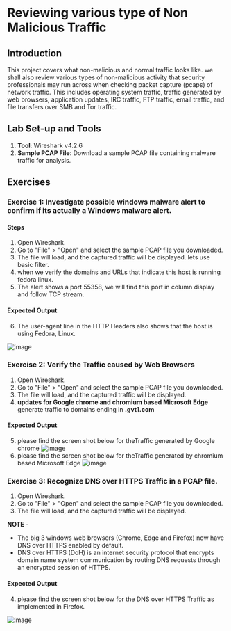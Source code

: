 # Reviewing various type of Non Malicious Traffic

## Introduction
This project covers what non-malicious and normal traffic looks like. we shall also review various types of non-malicious activity that security professionals may run across when checking packet capture (pcaps) of network traffic. This includes operating system traffic, traffic generated by web browsers, application updates, IRC traffic, FTP traffic, email traffic, and file transfers over SMB and Tor traffic.

## Lab Set-up and Tools

1. **Tool**: Wireshark v4.2.6
2. **Sample PCAP File**: Download a sample PCAP file containing malware traffic for analysis.

## Exercises

### Exercise 1: Investigate possible windows malware alert to confirm if its actually a Windows malware alert.

#### Steps

1. Open Wireshark.
2. Go to "File" > "Open" and select the sample PCAP file you downloaded.
3. The file will load, and the captured traffic will be displayed. lets use basic filter.
4. when we verify the domains and URLs that indicate this host is running fedora linux.
5. The alert shows a port 55358, we will find this port in column display and follow TCP stream.

#### Expected Output

6. The user-agent line in the HTTP Headers also shows that the host is using Fedora, Linux.

![image](https://github.com/user-attachments/assets/391a8abf-ee7a-4981-a2d7-974be490a199)


### Exercise 2: Verify the Traffic caused by Web Browsers

1. Open Wireshark.
2. Go to "File" > "Open" and select the sample PCAP file you downloaded.
3. The file will load, and the captured traffic will be displayed.
4. **updates for Google chrome and chromium based Microsoft Edge** generate traffic to domains ending in **.gvt1.com**

#### Expected Output
5. please find the screen shot below for theTraffic generated by Google chrome 
    ![image](https://github.com/user-attachments/assets/7143c9f0-81dc-49ea-a83d-737ed86ecfaa)
6. please find the screen shot below for theTraffic generated by chromium based Microsoft Edge
   ![image](https://github.com/user-attachments/assets/a688ccd2-7b2f-429e-81c4-7158dd99b86e)

### Exercise 3: Recognize DNS over HTTPS Traffic in a PCAP file.

1. Open Wireshark.
2. Go to "File" > "Open" and select the sample PCAP file you downloaded.
3. The file will load, and the captured traffic will be displayed.

**NOTE** - 
* The big 3 windows web browsers (Chrome, Edge and Firefox) now have DNS over HTTPS enabled by default.
* DNS over HTTPS (DoH) is an internet security protocol that encrypts domain name system communication by routing DNS requests through an encrypted session of HTTPS.

#### Expected Output
4. please find the screen shot below for the DNS over HTTPS Traffic as implemented in Firefox.

![image](https://github.com/user-attachments/assets/08698f79-9f40-4850-8033-bfbc46added7)
